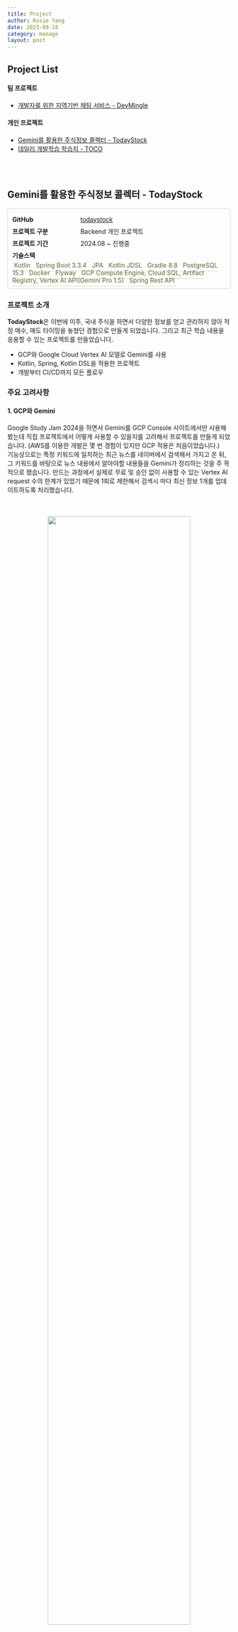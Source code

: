 ```yaml
---
title: Project
author: Rosie Yang
date: 2023-09-18
category: manage
layout: post
---
```


## Project List 
#### 팀 프로젝트
+ [개발자를 위한 지역기반 채팅 서비스 - DevMingle](/manage/2023/09/18/Project.html#개발자를-위한-지역기반-채팅-서비스---devmingle)

#### 개인 프로젝트
+ [Gemini를 활용한 주식정보 콜렉터 - TodayStock](/manage/2023/09/18/Project.html#gemini를-활용한-주식정보-콜렉터---todaystock)
+ [데일리 개발학습 학습지 - TOCO](/manage/2023/09/18/Project.html#데일리-개발학습-학습지---toco)

<br><br>

## Gemini를 활용한 주식정보 콜렉터 - TodayStock

<div class="project-info">
    <div class="classification">GitHub</div>
    <span class="answer">
        <a target="_blank" href="https://github.com/Ilpyo-Yang/TodayStock">todaystock</a>
    </span><br>
    <div class="classification">프로젝트 구분</div>
    <span class="answer">Backend 개인 프로젝트</span><br>
    <div class="classification">프로젝트 기간</div>
    <span class="answer">2024.08 ~ 진행중</span><br>
    <div class="classification">기술스택</div><br>
    <span class="answer badge">Kotlin</span>
    <span class="answer badge">Spring Boot 3.3.4</span>
    <span class="answer badge">JPA</span>
    <span class="answer badge">Kotlin JDSL</span>
    <span class="answer badge">Gradle 8.8</span>
    <span class="answer badge">PostgreSQL 15.3</span>
    <span class="answer badge">Docker</span>
    <span class="answer badge">Flyway</span>
    <span class="answer badge">GCP Compute Engine, Cloud SQL, Artifact Registry, Vertex AI API(Gemini Pro 1.5)</span>
    <span class="answer badge">Spring Rest API</span>
</div>

### 프로젝트 소개
**TodayStock**은 이번에 미주, 국내 주식을 하면서 다양한 정보를 얻고 관리하지 않아 적정 매수, 매도 타이밍을 놓쳤던 경험으로 만들게 되었습니다. 그리고 최근 학습 내용을 응용할 수 있는 프로젝트를 만들었습니다.
- GCP와 Google Cloud Vertex AI 모델로 Gemini를 사용
- Kotlin, Spring, Kotlin DSL을 적용한 프로젝트
- 개발부터 CI/CD까지 모든 플로우

### 주요 고려사항

#### 1. GCP와 Gemini
Google Study Jam 2024을 하면서 Gemini를 GCP Console 사이트에서만 사용해 봤는데 직접 프로젝트에서 어떻게 사용할 수 있을지를 고려해서 프로젝트를 만들게 되었습니다. 
(AWS를 이용한 개발은 몇 번 경험이 있지만 GCP 적용은 처음이었습니다.)  
기능상으로는 특정 키워드에 일치하는 최근 뉴스를 네이버에서 검색해서 가지고 온 뒤, 그 키워드를 바탕으로 뉴스 내용에서 알아야할 내용들을 Gemini가 정리하는 것을 주 목적으로 했습니다. 
만드는 과정에서 실제로 무료 및 승인 없이 사용할 수 있는 Vertex AI request 수의 한계가 있었기 때문에 1회로 제한해서 검색시 마다 최신 정보 1개를 업데이트하도록 처리했습니다.

<p style="text-align: center; margin: 50px 0">
    <img src="/assets/gitbook/post_images/project/todaystock_gemini_requests.png" style="width:80%">
</p>

포스트맨 테스트시에는 다음과 같이 한 개의 추가 정보를 포함한 최신 뉴스 내용 10개를 리턴하는 방식으로 출력됨을 확인했습니다.
~~지금 현재 잠시 운영을 꺼둔 상태입니다.~~

<p style="text-align: center; margin: 50px 0">
    <img src="/assets/gitbook/post_images/project/todaystock_gemini_test.png" style="width:80%">
</p>

#### 2. Kotlin JDSL 쿼리빌더의 적용
라인에서 만든 DSL로 우리나라의 오픈소스를 적용해보고 싶은 마음이 컸고, 좀 더 QueryDSL보다 Kotlin 친화적인 개발을 할 수 있다는 점이 마음에 들었습니다.
별도의 메타모델 생성을 고려하지 않아도 되며, JPA와의 호환도 잘 된다는 평도 많아서 선택하게 되었습니다.

#### 3. 그 외 기타 개발과정 중 생긴 고민들과 해결방안을 기록한 글들
+ [🚴🏽 환경변수 어떻게 가지고 갈까?]({{site.baseurl}}/devops/2023/05/08/DevOps.html#-환경변수-어떻게-가지고-갈까)

<br><br>



## 개발자를 위한 지역기반 채팅 서비스 - DevMingle

<p style="text-align: center; margin: 50px 0">
    <img src="/assets/gitbook/post_images/project/chatbot.png" style="width:10%">
</p>

<div class="project-info">
    <div class="classification">GitHub</div>
    <span class="answer">
        <a target="_blank" href="https://github.com/dev-mingle/dev-mingle-server">dev-mingle-server</a>
    </span><br>
    <div class="classification">프로젝트 구분</div>
    <span class="answer">Backend 팀 프로젝트</span><br>
    <div class="classification">프로젝트 기간</div>
    <span class="answer">2023.08 ~ 2023.11</span><br>
    <div class="classification">팀원 수</div>
    <span class="answer">백엔드 4명</span><br>
    <div class="classification">기술스택</div><br>
    <span class="answer badge">Alpine Linux 3.16</span>
    <span class="answer badge">Java 17</span>
    <span class="answer badge">Spring Boot 3.1.3</span>
    <span class="answer badge">JPA</span>
    <span class="answer badge">Gradle 8.2.1</span>
    <span class="answer badge">PostgreSQL 15.3</span>
    <span class="answer badge">Redis</span>
    <span class="answer badge">MongoDB</span>
    <span class="answer badge">Flyway</span>
    <span class="answer badge">AWS EC2, S3</span>
</div>

### 프로젝트 소개
**DevMingle**은 개발자들이 소통할 수 있는 게시판, 채팅 플랫폼 서비스입니다.  
게시판과 채팅은 지역기반으로 운영되며, 가입자의 등록 위치와 현재 사용자의 위치를 기반으로 2가지 위치의 게시판을 확인할 수 있습니다.
채팅 구현은 STOMP를 이용한 sub/pub 구조로 MongoDB를 사용합니다.

### 프로젝트 담당 역할
프로젝트에서 User단을 담당하게 되었습니다.  
사용자 Entity, 회원 관련 API, Spring security 인증/인가 부분을 담당했습니다. 그리고 JWT를 통한 토큰인증을 기반으로 access token, refresh token을 이용했으며, 현재 구글, 깃헙을 이용한 Oauth 회원가입, 로그인을 개발 중입니다.

### 주요 고려사항
#### 1. 협업을 위한 깃헙 컨벤션
깃헙을 사용하면서 제대로 된 컨벤션을 만들어서 지키는 습관을 기르는 것도 이번 프로젝트의 큰 목표 중 하나였습니다. 
저희가 정한 깃헙 컨벤션은 Commit, PR, Issue 등록시 유사했습니다. 그리고 저는 Issue로 세세하게 만들어야할 일들을 분류해서 작업했습니다.
<p style="text-align: center; margin: 10px 0">
    <img src="/assets/gitbook/post_images/project/devmingle_issue.png">
</p>

추가로 개발 작업들은 ```develop``` 브런치에서 API 개발단위로 나눠 ```feature```로 브랜치를 따서 사용한 뒤 다시 ```develop``` 브랜치에 merge하는 방식으로 진행했습니다. 

#### 2. 토큰 발급과 검증
Token 필터에서 Header로 들어온 access, refresh 토큰을 가지고 유효성을 검증합니다. 이 때 access 토큰이 만료된 경우에는 별도의 refresh 토큰을 이용한 발급요청이 없이도 refresh 토큰을 보고 재발급이 될 수 있도록 했습니다. 그리고 새로 발급된 토큰은 response에 신규 토큰이 반영될 수 있도록
```setAuthenticationTokens``` 처리해주었습니다.

TokenFilter.java
```java
tokenProvider.validateToken(accessToken);
if(tokenProvider.expiredToken(accessToken) && !tokenProvider.expiredToken(refreshToken)){
  tokenProvider.validateToken(refreshToken);
  Map<String,String> map = tokenProvider.rebuildToken(refreshToken);
  accessToken = map.get("accessToken");
  refreshToken = map.get("refreshToken");
}

setSecurityContextHolder(accessToken);
tokenProvider.setAuthenticationTokens(response, accessToken, refreshToken);
filterChain.doFilter(request, response);
```

토큰에 담긴 값을 바탕으로 ```UserDetails``` 구현체인 ```LoginUser```에 넣어 Security Context Holder로 Controller단에서 ```@AuthenticationPrincipal``` 사용할 수 있도록 했습니다.
회원 닉네임, 비밀번호 변경시에도 이를 반영한 재발급해서 토큰을 리턴합니다.
```java
@PostMapping("/password/reset/confirm")
  public ResponseEntity<ApiResponse> isRandomPassword(@AuthenticationPrincipal LoginUser loginUser){
    boolean isRandomPassword = usersRepository.findIsRandomPasswordById(loginUser.getId());
    return responseBuilder(isRandomPassword, HttpStatus.OK);
  }
```

#### 3. 인증이 필요하지 않은 url의 처리
인증이 필요없는 url들을 security config에 다 나열하기에는 복잡하고 코드가 깔끔하지 않습니다. 더군다나 토큰 필터에서의 별도 검증 또한 필요하지 않은 경우는 url 중복이 발생하게 됩니다. 
같은 url들을 양쪽에 업데이트하는 과정에서 불필요한 유지보수가 발생할 수 있기 때문에 한 곳에서 관리하는게 좋을 것 같아 ```application-auth.yml```에서 별도로 관리할 수 있도록 처리했습니다.  

상세코드를 보면, ```application-auth.yml```에서 아래와 같이 등록합니다. ```prefix(/api/v1)```가 붙는 url과 아닌 것으로 분류했습니다.
```yml
url:
  permit:
    get:
      - /
      - /actuator/health
    prefixGet:
      - /categories
      - /posts/**
    prefixPost:
      - /users/login
      - /users
      - /users/otp
      - /users/nickname
```

이후 이 url들은 SecurityConfig보다 우선 순위를 두어 Configuration에 list로 불러왔습니다.
각각의 ```get```, ```prefixGet```의 리스트는 prefix를 붙여 하나의 리스트로 구성했습니다. 즉, GET, POST 매핑할 url들로 분리했습니다.
```
@ConfigurationProperties(prefix = "url.permit")
```

그리고 각각 SecurityConfig에서 인증을 하지 않아도 접근가능하도록 ```permitAll()```를 적용하고, 
TokenFilter에서는 token 검증없이 다른 filter로 진행되도록 처리했습니다.  
인증과정보다 Token 유효성을 확인하고 ```Security Context Holder```에 사용자 정보를 넣도록 되어 있기 때문에 
```addFilterBefore```로 ```UsernamePasswordAuthenticationFilter```보다 토큰 검증과정이 선행될 수 있도록 했습니다.

SecurityConfig.java
```java
http.httpBasic(HttpBasicConfigurer::disable)
        .cors(Customizer.withDefaults())
        .csrf(CsrfConfigurer::disable)
        .sessionManagement(config -> config.sessionCreationPolicy(SessionCreationPolicy.STATELESS))
        .addFilterBefore(tokenFilter, UsernamePasswordAuthenticationFilter.class)
        .authorizeHttpRequests(auth -> {
            for (String url : urlProperties.getGet()) {
                auth.requestMatchers("GET", url).permitAll();
            }
            for (String url : urlProperties.getPost()) {
                auth.requestMatchers("POST", url).permitAll();
            }
            auth.anyRequest().authenticated();
        })
        .exceptionHandling(exception -> exception
                .authenticationEntryPoint(customEntryPoint)
                .accessDeniedHandler(customEntryPoint)
        );
```

TokenFilter.java
```java
private boolean doFilter(HttpServletRequest request, HttpServletResponse response, FilterChain filterChain)
  throws ServletException, IOException {
    boolean b = false;
    String method = request.getMethod();
    String url = request.getRequestURI();
    if (("GET".equals(method) && matchUrl(urlProperties.getGet(), request))
        || ("POST".equals(method) && matchUrl(urlProperties.getPost(), request))) {
      filterChain.doFilter(request, response);
      b=true;
    }
    return b;
}

private boolean matchUrl(List<String> list, HttpServletRequest request) {
    AntPathRequestMatcher matcher;
    for (String str : list) {
      matcher = new AntPathRequestMatcher(str);
      if (matcher.matches(new HttpServletRequestWrapper(request))) {
        return true;
      }
    }
    return false;
}
```

<br><br>

## 데일리 개발학습 학습지 - TOCO

<img src="/assets/gitbook/post_images/project/toco.png">

<div class="project-info">
    <div class="classification">GitHub</div>
    <span class="answer">
        <a target="_blank" href="https://github.com/Ilpyo-Yang/toco-java">toco-java</a>
    </span><br>
    <div class="classification">프로젝트 구분</div>
    <span class="answer">Fullstack 개인 프로젝트</span><br>
    <div class="classification">프로젝트 기간</div>
    <span class="answer">2023.06 ~ 2023.07</span><br>
    <div class="classification">기술스택</div><br>
    <span class="answer badge">Java 17</span>
    <span class="answer badge">Spring Boot 3.0.1</span>
    <span class="answer badge">JPA</span>
    <span class="answer badge">Gradle</span>
    <span class="answer badge">Querydsl</span>
    <span class="answer badge">MySQL</span>
    <span class="answer badge">JUnit5</span>
    <span class="answer badge">JS</span>
</div>

### 프로젝트 소개
**TOCO**는 개발자을 배우고 싶은 사람들에게 정한 날짜에 정기적으로 메일링 서비스로 주어진 강의를 스스로 학습할 수 있도록 가이드를 제공하는 서비스입니다.  
지금은 Fullstack으로 되어 있지만 향후에는 프론트와 백단을 나눠서 배포하고 버전 관리할 예정입니다. 

### 주요 고려사항
#### 1. Repository Custom 인터페이스의 분리
Querydsl을 공부하면서 처음 적용한 프로젝트였는데 여기서 Custom 인터페이스를 이용하는 방법과 그냥 Impl로 만들어버리는 방법에 대해 고민했습니다. 사실 인터페이스의 분리가 오히려 불편하고 코드가 복잡해보인다는 말도 있었습니다. 
물론 큰 규모의 프로젝트라면 그럴 수도 있을 것이라는 생각이 들기도 했지만, ```EducationContentCustom```와 같이 Querydsl 적용을 위한 메서드를 따로 빼서 관리하게 되면 향후 유지보수나 기능을 추가했을 때 Impl에 구현하지 않아 생기는 불상사를 막을 수 있을 것 같아서
Custom 인터페이스를 사용해서 적용했습니다.
```java
@RequiredArgsConstructor
public class EducationContentRepositoryImpl implements EducationContentCustom {
  private final JPAQueryFactory jpaQueryFactory;

  @Override
  public EducationContent getNextUuid(int nextChapter, Education education) {
    return jpaQueryFactory
        .selectFrom(educationContent)
        .where(chapterEq(nextChapter),educationEq(education))
        .fetchOne();
  }
}  
```
#### 2. 연관관계에 대한 고민
연관관계는 JPA의 꽃이라고 할 정도로 정말 간편하고 다양한 기능을 어노테이션으로 편하게 사용할 수 있습니다. 이번 프로젝트에서는 ```OneToOne``` 관계는 없었고, 주로 ```ManyToOne```, ```OneToMany```를 이용한 연관관계 설정이 많았습니다. 
그렇다면 이 연관관계를 어디까지 연결할 것인가? 여기에 대한 정답은 없다고 생각합니다. 실제로 필요에 따라 연관관계는 어느정도 조정이 가능한데 불필요한 연관관계로 인해 Lazy Loading 이슈가 발생하지 않도록 합니다. 
예를 들어, ```Many```에 해당하는 부분이 ```null```이라면 값을 불러오지 못하거나 연결된 데이터가 커서 성능상의 이슈가 있을 수 있습니다.

여기서 ERD를 설계하면서 이런 부분들을 고민해 자주 사용되지 않을 것으로 생각되는 부분의 연관관계인 교육서비스와 서비스 타입 간의 연관관계를 설정하지 않았습니다. 
교육서비스와 연관된 엔티티들이 많이 있고 교육서비스를 가지고 올 때, 대부분 서비스 타입의 대분류와 소분류가 필요하지 않았기 때문입니다.
(이미 카테고리를 기준으로 교육서비스 리스트를 불러옴)

<p style="text-align: center; margin: 10px 0">
    <img src="/assets/gitbook/post_images/project/toco_erd.png" style="width: 80%;">
</p>

[//]: # (#### 3. 단위테스트 코드의 작성)

[//]: # (config, service단 모든 메서드를 단위테스트 코드를 JUnit5로 작성했고, ```assert``` 값 비교로 작성했습니다. 후에 API로 분리시 Mock 객체를 이용한 단위테스트로 변경할 예정입니다.)

[//]: # (<p style="text-align: center; margin: 10px 0">)

[//]: # (    <img src="/assets/gitbook/post_images/project/toco_test.png" style="width: 30%;">)

[//]: # (</p>)



<br><br>

<div style="padding:3px; margin:200px 0;"></div>   

<style>
.project-info{
    border: 0.1rem solid lightgrey;
    padding: 10px;
    border-radius: 5px;
}
.classification{
    font-weight: bold;
    width: 150px;
    display: inline-block;
    line-height: 27px;
}
.badge {
    padding: 4px; 
    border-bottom: 0.1px solid lightgrey; 
    color: darkolivegreen;
}
</style>